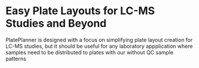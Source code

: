 # Easy Plate Layouts for LC-MS Studies and Beyond
PlatePlanner is designed with a focus on simplifying plate layout creation for LC-MS studies, but it should be useful for any laboratory appplication where samples need to be distributed to plates with our without QC sample patterns



